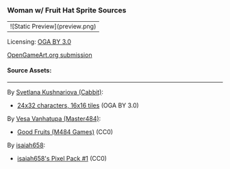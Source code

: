 ### Woman w/ Fruit Hat Sprite Sources

<table style="border: 0px;">
  <tr style="border: 0px;">
    <td style="border: 0px; vertical-align: top; text-align: center;">
      ![Static Preview](preview.png)
    </td>
  </tr>
</table>


Licensing: [OGA BY 3.0](http://static.opengameart.org/OGA-BY-3.0.txt)

[OpenGameArt.org submission](https://opengameart.org/node/108649)

#### Source Assets:
---

By [Svetlana Kushnariova (Cabbit)](https://opengameart.org/users/Cabbit):
- [24x32 characters, 16x16 tiles](https://opengameart.org/node/72969) (OGA BY 3.0)

By [Vesa Vanhatupa (Master484)](https://opengameart.org/users/Master484):
- [Good Fruits (M484 Games)](https://opengameart.org/node/20467) (CC0)

By [isaiah658](https://opengameart.org/users/isaiah658):
- [isaiah658's Pixel Pack #1](https://opengameart.org/node/71384) (CC0)
